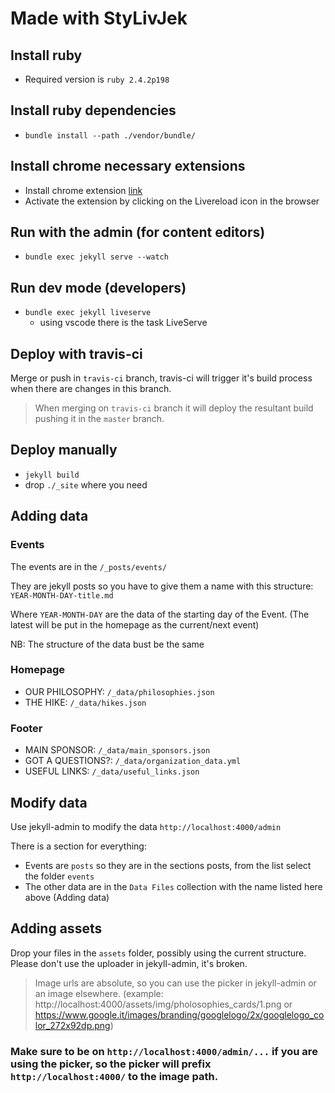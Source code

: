 # Made with StyLivJek

## Install ruby

* Required version is `ruby 2.4.2p198`

## Install ruby dependencies

* `bundle install --path ./vendor/bundle/`

## Install chrome necessary extensions

* Install chrome extension [link](https://chrome.google.com/webstore/detail/livereload/jnihajbhpnppcggbcgedagnkighmdlei?hl=en)
* Activate the extension by clicking on the Livereload icon in the browser

## Run with the admin (for content editors)

* `bundle exec jekyll serve --watch`

## Run dev mode (developers)
* `bundle exec jekyll liveserve`
  * using vscode there is the task LiveServe

## Deploy with travis-ci
Merge or push in `travis-ci` branch, travis-ci will trigger it's build process when there are changes in this branch.

> When merging on `travis-ci` branch it will deploy the resultant build pushing it in the `master` branch.

## Deploy manually 

* `jekyll build`
* drop `./_site` where you need

## Adding data

### Events

The events are in the `/_posts/events/`

They are jekyll posts so you have to give them a name with this structure: `YEAR-MONTH-DAY-title.md`

Where `YEAR-MONTH-DAY` are the data of the starting day of the Event.
(The latest will be put in the homepage as the current/next event)

NB: The structure of the data bust be the same

### Homepage

* OUR PHILOSOPHY: `/_data/philosophies.json`
* THE HIKE: `/_data/hikes.json`

### Footer

* MAIN SPONSOR: `/_data/main_sponsors.json`
* GOT A QUESTIONS?: `/_data/organization_data.yml`
* USEFUL LINKS: `/_data/useful_links.json`

## Modify data

Use jekyll-admin to modify the data `http://localhost:4000/admin`

There is a section for everything:
* Events are `posts` so they are in the sections posts, from the list select the folder `events`
* The other data are in the `Data Files` collection with the name listed here above (Adding data)

## Adding assets 

Drop your files in the `assets` folder, possibly using the current structure. 
Please don't use the uploader in jekyll-admin, it's broken.

> Image urls are absolute, so you can use the picker in jekyll-admin or an image elsewhere.
>(example: http://localhost:4000/assets/img/pholosophies_cards/1.png or https://www.google.it/images/branding/googlelogo/2x/googlelogo_color_272x92dp.png)

### Make sure to be on `http://localhost:4000/admin/...` if you are using the picker, so the picker will prefix `http://localhost:4000/` to the image path.

